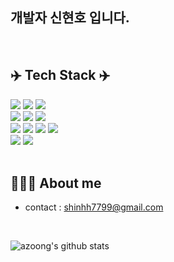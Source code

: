 

 ## 개발자 신현호 입니다.
>
 <br/>
 


<div>
  
## ✈️ Tech Stack ✈️
<img src="https://img.shields.io/badge/JavaScript-F7DF1E?style=flat-square&logo=JavaScript&logoColor=white"/> 
<img src="https://img.shields.io/badge/typescript-3178C6?style=flat-square&logo=typescript&logoColor=white"/> 
<img src="https://img.shields.io/badge/Python-3766AB?style=flat-square&logo=Python&logoColor=white"/> 
<br/>
<img src="https://img.shields.io/badge/Express-000000?style=flat-square&logo=Express&logoColor=white"/>
<img src="https://img.shields.io/badge/nestjs-E0234E?style=flat-square&logo=nestjs&logoColor=white"/>
<img src="https://img.shields.io/badge/graphql-E10098?style=flat-square&logo=graphql&logoColor=white"/>
<br/>
<img src="https://img.shields.io/badge/typeorm-FE0803?style=flat-square&logo=typeorm&logoColor=white"/> 
<img src="https://img.shields.io/badge/MySQL-4479A1?style=flat-square&logo=MySQL&logoColor=white"/> 
<img src="https://img.shields.io/badge/postgresql-4169E1?style=flat-square&logo=postgresql&logoColor=white"/> 
<img src="https://img.shields.io/badge/MongoDB-47A248?style=flat-square&logo=MongoDB&logoColor=white"/> 
<br/>
<img src="https://img.shields.io/badge/GitHub Actions-2088FF?style=flat-square&logo=GitHub Actions&logoColor=white"/> 
<img src="https://img.shields.io/badge/Amazon AWS-232F3E?style=flat-square&logo=Amazon AWS&logoColor=white"/> 

</div>
<br/>

 ## 👩🏻‍💻 About me
- contact : shinhh7799@gmail.com


<br/>

![azoong's github stats](https://github-readme-stats.vercel.app/api?username=azoong&show_icons=true&theme=tokyonight)

<br/>

<!-- ![Top Langs](https://github-readme-stats.vercel.app/api/top-langs/?username=azoong&layout=compact&theme=tokyonight)
 -->

